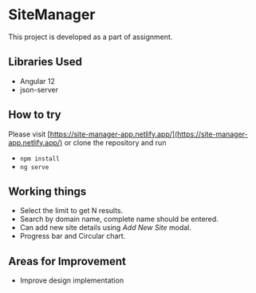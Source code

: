 # SiteManager

This project is developed as a part of assignment.

## Libraries Used
- Angular 12
- json-server

## How to try

Please visit [https://site-manager-app.netlify.app/](https://site-manager-app.netlify.app/) or clone the repository and run

- `npm install`
- `ng serve`

## Working things

- Select the limit to get N results.
- Search by domain name, complete name should be entered.
- Can add new site details using _Add New Site_ modal.
- Progress bar and Circular chart.

## Areas for Improvement

- Improve design implementation

